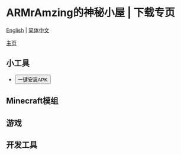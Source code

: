 <head>
<link rel="stylesheet" type="text/css" href="../font.css">
</head>


# ARMrAmzing的神秘小屋 | 下载专页

[English](https://armramzing.github.io/en-us/downloads) | [简体中文](https://armramzing.github.io/downloads)

[主页](https://armramzing.github.io)

## 小工具

- [<button type="button">一键安装APK</button>](https://github.com/AmazingRabbit-Studio/EasyToInstall/releases/download/Release-7/EasyToInstall-1.2.1.rar)

## Minecraft模组

## 游戏

## 开发工具
